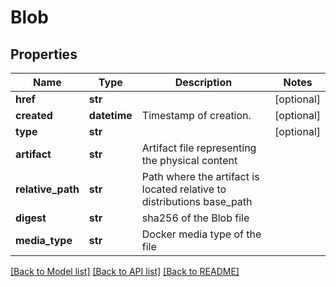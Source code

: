 # Blob

## Properties
Name | Type | Description | Notes
------------ | ------------- | ------------- | -------------
**href** | **str** |  | [optional] 
**created** | **datetime** | Timestamp of creation. | [optional] 
**type** | **str** |  | [optional] 
**artifact** | **str** | Artifact file representing the physical content | 
**relative_path** | **str** | Path where the artifact is located relative to distributions base_path | 
**digest** | **str** | sha256 of the Blob file | 
**media_type** | **str** | Docker media type of the file | 

[[Back to Model list]](../README.md#documentation-for-models) [[Back to API list]](../README.md#documentation-for-api-endpoints) [[Back to README]](../README.md)


